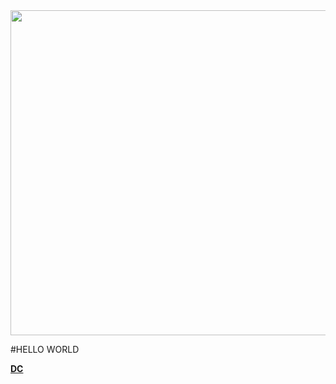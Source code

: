 <div align=center>
<img src="http://t3.gstatic.com/images?q=tbn:ANd9GcS6km-cD_vSytVSWHMXb5BsNyvx-Ee58bq9Ak5VyKaYZtKokr7C" width="520"/>
</div>

<p align="center">

</p>


#HELLO WORLD



**[DC](https://discord.gg/wSsSutgS)**

